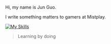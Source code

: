 


Hi, my name is Jun Guo.

I write something matters to gamers at Mistplay.


[![My Skills](https://skillicons.dev/icons?i=typescript,javascript,rust,python)](https://skillicons.dev)

> Learning by doing
